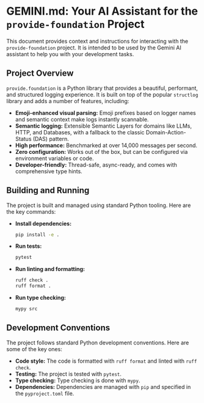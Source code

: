 # GEMINI.md: Your AI Assistant for the `provide-foundation` Project

This document provides context and instructions for interacting with the `provide-foundation` project. It is intended to be used by the Gemini AI assistant to help you with your development tasks.

## Project Overview

`provide.foundation` is a Python library that provides a beautiful, performant, and structured logging experience. It is built on top of the popular `structlog` library and adds a number of features, including:

*   **Emoji-enhanced visual parsing:** Emoji prefixes based on logger names and semantic context make logs instantly scannable.
*   **Semantic logging:** Extensible Semantic Layers for domains like LLMs, HTTP, and Databases, with a fallback to the classic Domain-Action-Status (DAS) pattern.
*   **High performance:** Benchmarked at over 14,000 messages per second.
*   **Zero configuration:** Works out of the box, but can be configured via environment variables or code.
*   **Developer-friendly:** Thread-safe, async-ready, and comes with comprehensive type hints.

## Building and Running

The project is built and managed using standard Python tooling. Here are the key commands:

*   **Install dependencies:**
    ```bash
    pip install -e .
    ```
*   **Run tests:**
    ```bash
    pytest
    ```
*   **Run linting and formatting:**
    ```bash
    ruff check .
    ruff format .
    ```
*   **Run type checking:**
    ```bash
    mypy src
    ```

## Development Conventions

The project follows standard Python development conventions. Here are some of the key ones:

*   **Code style:** The code is formatted with `ruff format` and linted with `ruff check`.
*   **Testing:** The project is tested with `pytest`.
*   **Type checking:** Type checking is done with `mypy`.
*   **Dependencies:** Dependencies are managed with `pip` and specified in the `pyproject.toml` file.
